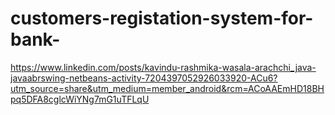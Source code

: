 # customers-registation-system-for-bank-

https://www.linkedin.com/posts/kavindu-rashmika-wasala-arachchi_java-javaabrswing-netbeans-activity-7204397052926033920-ACu6?utm_source=share&utm_medium=member_android&rcm=ACoAAEmHD18BHpq5DFA8cglcWiYNg7mG1uTFLqU
